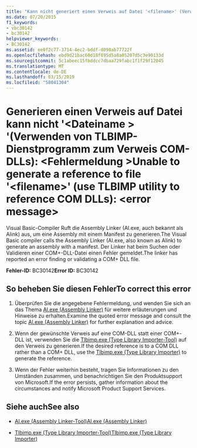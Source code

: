 ```yaml
---
title: "Kann nicht generiert einen Verweis auf Datei '<filename>' (Verweis COM-DLLs TLBIMP-Dienstprogramm verwenden): <error message>"
ms.date: 07/20/2015
f1_keywords:
- vbc30142
- bc30142
helpviewer_keywords:
- BC30142
ms.assetid: ee0f2c77-3714-4ec2-bddf-d098ab77722f
ms.openlocfilehash: ebd9d21bac60d18f895d5a8a05207d5c3e90133d
ms.sourcegitcommit: 5c1abeec15fbddcc7dbaa729fabc1f1f29f12045
ms.translationtype: MT
ms.contentlocale: de-DE
ms.lasthandoff: 03/15/2019
ms.locfileid: "58041304"
---
```

# <a name="unable-to-generate-a-reference-to-file-filename-use-tlbimp-utility-to-reference-com-dlls-error-message"></a><span data-ttu-id="7feeb-102">Generieren einen Verweis auf Datei kann nicht '\<Dateiname > '(Verwenden von TLBIMP-Dienstprogramm zum Verweis COM-DLLs): \<Fehlermeldung ></span><span class="sxs-lookup"><span data-stu-id="7feeb-102">Unable to generate a reference to file '\<filename>' (use TLBIMP utility to reference COM DLLs): \<error message></span></span>
<span data-ttu-id="7feeb-103">Visual Basic-Compiler Ruft die Assembly Linker (Al.exe, auch bekannt als Alink) aus, um eine Assembly mit einem Manifest zu generieren.</span><span class="sxs-lookup"><span data-stu-id="7feeb-103">The Visual Basic compiler calls the Assembly Linker (Al.exe, also known as Alink) to generate an assembly with a manifest.</span></span> <span data-ttu-id="7feeb-104">Der Linker hat beim Suchen oder Validieren einer COM+-DLL-Datei einen Fehler gemeldet.</span><span class="sxs-lookup"><span data-stu-id="7feeb-104">The linker has reported an error finding or validating a COM+ DLL file.</span></span>  
  
 <span data-ttu-id="7feeb-105">**Fehler-ID:** BC30142</span><span class="sxs-lookup"><span data-stu-id="7feeb-105">**Error ID:** BC30142</span></span>  
  
## <a name="to-correct-this-error"></a><span data-ttu-id="7feeb-106">So beheben Sie diesen Fehler</span><span class="sxs-lookup"><span data-stu-id="7feeb-106">To correct this error</span></span>  
  
1.  <span data-ttu-id="7feeb-107">Überprüfen Sie die angegebene Fehlermeldung, und wenden Sie sich an das Thema [Al.exe (Assembly Linker)](../../framework/tools/al-exe-assembly-linker.md) für weitere erläuterungen und Hinweise zu erhalten.</span><span class="sxs-lookup"><span data-stu-id="7feeb-107">Examine the quoted error message and consult the topic  [Al.exe (Assembly Linker)](../../framework/tools/al-exe-assembly-linker.md) for further explanation and advice.</span></span>  
  
2.  <span data-ttu-id="7feeb-108">Wenn der gewünschte Verweis auf eine COM-DLL statt einer COM+-DLL ist, verwenden Sie die [Tlbimp.exe (Type Library Importer-Tool)](../../framework/tools/tlbimp-exe-type-library-importer.md) auf den Verweis zu generieren.</span><span class="sxs-lookup"><span data-stu-id="7feeb-108">If the desired reference is to a COM DLL rather than a COM+ DLL, use the [Tlbimp.exe (Type Library Importer)](../../framework/tools/tlbimp-exe-type-library-importer.md) to generate the reference.</span></span>  
  
3.  <span data-ttu-id="7feeb-109">Wenn der Fehler weiterhin besteht, tragen Sie Informationen zu den Umständen zusammen, und benachrichtigen Sie den Produktsupport von Microsoft.</span><span class="sxs-lookup"><span data-stu-id="7feeb-109">If the error persists, gather information about the circumstances and notify Microsoft Product Support Services.</span></span>  
  
## <a name="see-also"></a><span data-ttu-id="7feeb-110">Siehe auch</span><span class="sxs-lookup"><span data-stu-id="7feeb-110">See also</span></span>

- [<span data-ttu-id="7feeb-111">Al.exe (Assembly Linker-Tool)</span><span class="sxs-lookup"><span data-stu-id="7feeb-111">Al.exe (Assembly Linker)</span></span>](../../framework/tools/al-exe-assembly-linker.md)

- [<span data-ttu-id="7feeb-112">Tlbimp.exe (Type Library Importer-Tool)</span><span class="sxs-lookup"><span data-stu-id="7feeb-112">Tlbimp.exe (Type Library Importer)</span></span>](../../framework/tools/tlbimp-exe-type-library-importer.md)
